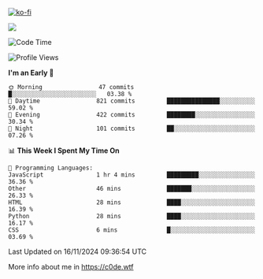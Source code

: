 [![ko-fi](https://ko-fi.com/img/githubbutton_sm.svg)](https://ko-fi.com/Z8Z4Y2LKX)

<a href="https://wakatime.com"><img src="https://wakatime.com/share/@c0dezin/b7f18a7c-ab3a-40b8-8bc7-b1b7bf71f1d6.svg" /></a>

<!--START_SECTION:waka-->
![Code Time](http://img.shields.io/badge/Code%20Time-144%20hrs%2025%20mins-blue)

![Profile Views](http://img.shields.io/badge/Profile%20Views-1-blue)

**I'm an Early 🐤** 

```text
🌞 Morning                47 commits          █░░░░░░░░░░░░░░░░░░░░░░░░   03.38 % 
🌆 Daytime                821 commits         ███████████████░░░░░░░░░░   59.02 % 
🌃 Evening                422 commits         ████████░░░░░░░░░░░░░░░░░   30.34 % 
🌙 Night                  101 commits         ██░░░░░░░░░░░░░░░░░░░░░░░   07.26 % 
```


📊 **This Week I Spent My Time On** 

```text
💬 Programming Languages: 
JavaScript               1 hr 4 mins         █████████░░░░░░░░░░░░░░░░   36.36 % 
Other                    46 mins             ███████░░░░░░░░░░░░░░░░░░   26.33 % 
HTML                     28 mins             ████░░░░░░░░░░░░░░░░░░░░░   16.39 % 
Python                   28 mins             ████░░░░░░░░░░░░░░░░░░░░░   16.17 % 
CSS                      6 mins              █░░░░░░░░░░░░░░░░░░░░░░░░   03.69 % 
```


 Last Updated on 16/11/2024 09:36:54 UTC
<!--END_SECTION:waka-->

More info about me in https://c0de.wtf
